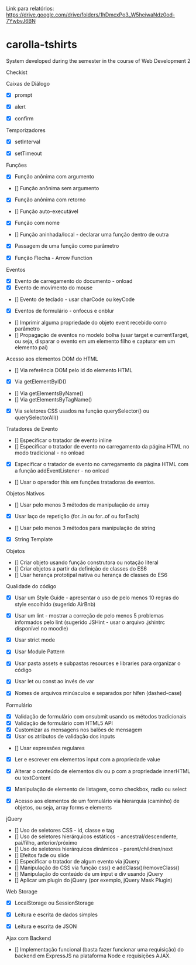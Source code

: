 Link para relatórios:
https://drive.google.com/drive/folders/1hDmcxPo3_W5heiwaNdz0od-7YwbvJ6BN

# carolla-tshirts
System developed during the semester in the course of Web Development 2

Checkist

Caixas de Diálogo

- [x] prompt
- [x] alert
- [x] confirm


Temporizadores

- [x] setInterval
- [x] setTimeout
 
 
Funções

- [x] Função anônima com argumento
- [] Função anônima sem argumento
- [x] Função anônima com retorno
- [] Função auto-executável
- [x] Função com nome
- [] Função aninhada/local - declarar uma função dentro de outra
- [x] Passagem de uma função como parâmetro
- [x] Função Flecha - Arrow Function
 
 
Eventos

- [x] Evento de carregamento do documento - onload
- [x] Evento de movimento do mouse
- [] Evento de teclado - usar charCode ou keyCode
- [x] Eventos de formulário - onfocus e onblur
- [] Imprimir alguma propriedade do objeto event recebido como parâmetro
- [] Propagação de eventos no modelo bolha (usar target e currentTarget, ou seja, disparar o evento em um elemento filho e capturar em um elemento pai)
 
 
Acesso aos elementos DOM do HTML

- [] Via referência DOM pelo id do elemento HTML
- [x] Via getElementByID()
- [] Via getElementsByName()
- [] Via getElementsByTagName()
- [x] Via seletores CSS usados na função querySelector() ou querySelectorAll()
 
 
Tratadores de Evento

- [] Especificar o tratador de evento inline
- [] Especificar o tratador de evento no carregamento da página HTML no modo tradicional - no onload
- [x] Especificar o tratador de evento no carregamento da página HTML com a função addEventListener - no onload
- [] Usar o operador this em funções tratadoras de eventos.
 
 
Objetos Nativos

- [] Usar pelo menos 3 métodos de manipulação de array
- [x] Usar laço de repetição (for..in ou for..of ou forEach)
- [] Usar pelo menos 3 métodos para manipulação de string
- [x] String Template
 
 
Objetos

- [] Criar objeto usando função construtora ou notação literal
- [] Criar objetos a partir da definição de classes do ES6
- [] Usar herança prototipal nativa ou herança de classes do ES6
 
 
Qualidade do código

- [x] Usar um Style Guide - apresentar o uso de pelo menos 10 regras do style escolhido (sugerido AirBnb)
- [x] Usar um lint - mostrar a correção de pelo menos 5 problemas informados pelo lint (sugerido JSHint - usar o arquivo .jshintrc disponível no moodle)
- [x] Usar strict mode
- [x] Usar Module Pattern
- [x] Usar pasta assets e subpastas resources e libraries para organizar o código
- [x] Usar let ou const ao invés de var
- [x] Nomes de arquivos minúsculos e separados por hífen (dashed-case)
 
 
Formulário

- [x] Validação de formulário com onsubmit usando os métodos tradicionais
- [x] Validação de formulário com HTML5 API
- [x] Customizar as mensagens nos balões de mensagem
- [x] Usar os atributos de validação dos inputs
- [] Usar expressões regulares
- [x] Ler e escrever em elementos input com a propriedade value
- [x] Alterar o conteúdo de elementos div ou p com a propriedade innerHTML ou textContent
- [x] Manipulação de elemento de listagem, como checkbox, radio ou select
- [x] Acesso aos elementos de um formulário via hierarquia (caminho) de objetos, ou seja, array forms e elements
 
 
jQuery

- [] Uso de seletores CSS - id, classe e tag
- [] Uso de seletores hierárquicos estáticos - ancestral/descendente, pai/filho, anterior/próximo
- [] Uso de seletores hierárquicos dinâmicos - parent/children/next
- [] Efeitos fade ou slide
- [] Especificar o tratador de algum evento via jQuery
- [] Manipulação do CSS via função css() e addClass()/removeClass()
- [] Manipulação do conteúdo de um input e div usando jQuery
- [] Aplicar um plugin do jQuery (por exemplo, jQuery Mask Plugin)
 
 
Web Storage

- [x] LocalStorage ou SessionStorage
- [x] Leitura e escrita de dados simples
- [x] Leitura e escrita de JSON
 
 
Ajax com Backend

- [] Implementação funcional (basta fazer funcionar uma requisição) do backend em ExpressJS na plataforma Node e requisições AJAX.
